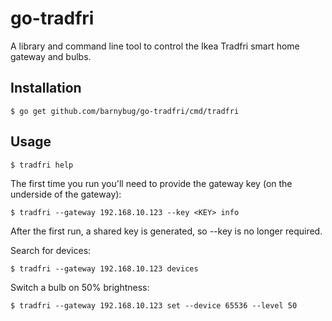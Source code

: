 # go-tradfri

A library and command line tool to control the Ikea Tradfri smart home gateway
and bulbs.

## Installation

	$ go get github.com/barnybug/go-tradfri/cmd/tradfri

## Usage

	$ tradfri help

The first time you run you'll need to provide the gateway key (on the
underside of the gateway):

	$ tradfri --gateway 192.168.10.123 --key <KEY> info

After the first run, a shared key is generated, so --key is no longer required.

Search for devices:

	$ tradfri --gateway 192.168.10.123 devices

Switch a bulb on 50% brightness:

	$ tradfri --gateway 192.168.10.123 set --device 65536 --level 50

